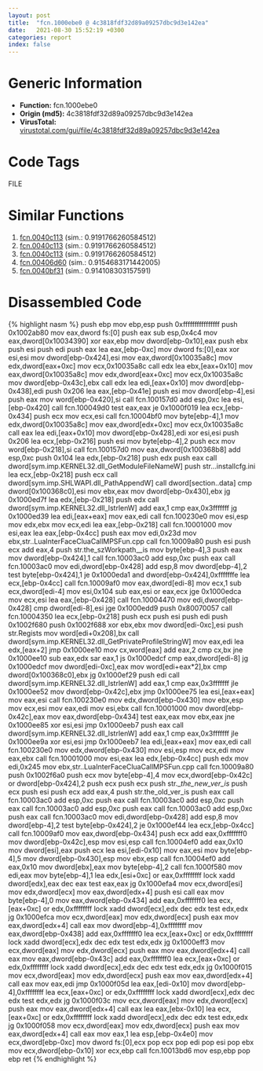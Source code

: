 ```yaml
---
layout: post
title:  "fcn.1000ebe0 @ 4c3818fdf32d89a09257dbc9d3e142ea"
date:   2021-08-30 15:52:19 +0300
categories: report
index: false
---
```


# Generic Information
- **Function:** fcn.1000ebe0
- **Origin (md5):** 4c3818fdf32d89a09257dbc9d3e142ea
- **VirusTotal:** [virustotal.com/gui/file/4c3818fdf32d89a09257dbc9d3e142ea][virustotal_ref]

# Code Tags
<span class="tag" id="FILE">FILE</span>


# Similar Functions

1. [fcn.0040c113][similar_1_ref] (sim.: 0.9191766260584512)
2. [fcn.0040c113][similar_2_ref] (sim.: 0.9191766260584512)
3. [fcn.0040c113][similar_3_ref] (sim.: 0.9191766260584512)
4. [fcn.00406d60][similar_4_ref] (sim.: 0.9154683171442005)
5. [fcn.0040bf31][similar_5_ref] (sim.: 0.914108303157591)


# Disassembled Code

{% highlight nasm %}
push ebp
mov ebp,esp
push 0xffffffffffffffff
push 0x1002ab80
mov eax,dword fs:[0]
push eax
sub esp,0x4c4
mov eax,dword[0x10034390]
xor eax,ebp
mov dword[ebp-0x10],eax
push ebx
push esi
push edi
push eax
lea eax,[ebp-0xc]
mov dword fs:[0],eax
xor esi,esi
mov dword[ebp-0x424],esi
mov eax,dword[0x10035a8c]
mov edx,dword[eax+0xc]
mov ecx,0x10035a8c
call edx
lea ebx,[eax+0x10]
mov eax,dword[0x10035a8c]
mov edx,dword[eax+0xc]
mov ecx,0x10035a8c
mov dword[ebp-0x43c],ebx
call edx
lea edi,[eax+0x10]
mov dword[ebp-0x438],edi
push 0x206
lea eax,[ebp-0x41e]
push esi
mov dword[ebp-4],esi
push eax
mov word[ebp-0x420],si
call fcn.100157d0
add esp,0xc
lea esi,[ebp-0x420]
call fcn.100049d0
test eax,eax
je 0x1000f019
lea ecx,[ebp-0x434]
push ecx
mov ecx,esi
call fcn.10004bf0
mov byte[ebp-4],1
mov edx,dword[0x10035a8c]
mov eax,dword[edx+0xc]
mov ecx,0x10035a8c
call eax
lea edi,[eax+0x10]
mov dword[ebp-0x428],edi
xor esi,esi
push 0x206
lea ecx,[ebp-0x216]
push esi
mov byte[ebp-4],2
push ecx
mov word[ebp-0x218],si
call fcn.100157d0
mov eax,dword[0x100368b8]
add esp,0xc
push 0x104
lea edx,[ebp-0x218]
push edx
push eax
call dword[sym.imp.KERNEL32.dll_GetModuleFileNameW]
push str...installcfg.ini
lea ecx,[ebp-0x218]
push ecx
call dword[sym.imp.SHLWAPI.dll_PathAppendW]
call dword[section..data]
cmp dword[0x100368c0],esi
mov ebx,eax
mov dword[ebp-0x430],ebx
jg 0x1000ed7f
lea edx,[ebp-0x218]
push edx
call dword[sym.imp.KERNEL32.dll_lstrlenW]
add eax,1
cmp eax,0x3fffffff
jg 0x1000ed39
lea edi,[eax+eax]
mov eax,edi
call fcn.100230e0
mov esi,esp
mov edx,ebx
mov ecx,edi
lea eax,[ebp-0x218]
call fcn.10001000
mov esi,eax
lea eax,[ebp-0x4cc]
push eax
mov edi,0x23d
mov ebx,str..LuaInterFaceCluaCallMPSFun.cpp
call fcn.10009a80
push esi
push ecx
add eax,4
push str.the_szWorkpath__is
mov byte[ebp-4],3
push eax
mov dword[ebp-0x424],1
call fcn.10003ac0
add esp,0xc
push eax
call fcn.10003ac0
mov edi,dword[ebp-0x428]
add esp,8
mov dword[ebp-4],2
test byte[ebp-0x424],1
je 0x1000eda1
and dword[ebp-0x424],0xfffffffe
lea ecx,[ebp-0x4cc]
call fcn.10009af0
mov eax,dword[edi-8]
mov ecx,1
sub ecx,dword[edi-4]
mov esi,0x104
sub eax,esi
or eax,ecx
jge 0x1000edca
mov ecx,esi
lea eax,[ebp-0x428]
call fcn.10004470
mov edi,dword[ebp-0x428]
cmp dword[edi-8],esi
jge 0x1000edd9
push 0x80070057
call fcn.10004350
lea ecx,[ebp-0x218]
push ecx
push esi
push edi
push 0x1002f680
push 0x1002f688
xor ebx,ebx
mov dword[edi-0xc],esi
push str.Regists
mov word[edi+0x208],bx
call dword[sym.imp.KERNEL32.dll_GetPrivateProfileStringW]
mov eax,edi
lea edx,[eax+2]
jmp 0x1000ee10
mov cx,word[eax]
add eax,2
cmp cx,bx
jne 0x1000ee10
sub eax,edx
sar eax,1
js 0x1000edcf
cmp eax,dword[edi-8]
jg 0x1000edcf
mov dword[edi-0xc],eax
mov word[edi+eax*2],bx
cmp dword[0x100368c0],ebx
jg 0x1000ef29
push edi
call dword[sym.imp.KERNEL32.dll_lstrlenW]
add eax,1
cmp eax,0x3fffffff
jle 0x1000ee52
mov dword[ebp-0x42c],ebx
jmp 0x1000ee75
lea esi,[eax+eax]
mov eax,esi
call fcn.100230e0
mov edx,dword[ebp-0x430]
mov ebx,esp
mov ecx,esi
mov eax,edi
mov esi,ebx
call fcn.10001000
mov dword[ebp-0x42c],eax
mov eax,dword[ebp-0x434]
test eax,eax
mov ebx,eax
jne 0x1000ee85
xor esi,esi
jmp 0x1000eeb7
push eax
call dword[sym.imp.KERNEL32.dll_lstrlenW]
add eax,1
cmp eax,0x3fffffff
jle 0x1000ee9a
xor esi,esi
jmp 0x1000eeb7
lea edi,[eax+eax]
mov eax,edi
call fcn.100230e0
mov edx,dword[ebp-0x430]
mov esi,esp
mov ecx,edi
mov eax,ebx
call fcn.10001000
mov esi,eax
lea edx,[ebp-0x4cc]
push edx
mov edi,0x245
mov ebx,str..LuaInterFaceCluaCallMPSFun.cpp
call fcn.10009a80
push 0x1002f6a0
push ecx
mov byte[ebp-4],4
mov ecx,dword[ebp-0x42c]
or dword[ebp-0x424],2
push ecx
push ecx
push str.__the_new_ver_is_
push ecx
push esi
push ecx
add eax,4
push str.the_old_ver_is
push eax
call fcn.10003ac0
add esp,0xc
push eax
call fcn.10003ac0
add esp,0xc
push eax
call fcn.10003ac0
add esp,0xc
push eax
call fcn.10003ac0
add esp,0xc
push eax
call fcn.10003ac0
mov edi,dword[ebp-0x428]
add esp,8
mov dword[ebp-4],2
test byte[ebp-0x424],2
je 0x1000ef44
lea ecx,[ebp-0x4cc]
call fcn.10009af0
mov eax,dword[ebp-0x434]
push ecx
add eax,0xfffffff0
mov dword[ebp-0x42c],esp
mov esi,esp
call fcn.10004ef0
add eax,0x10
mov dword[esi],eax
push ecx
lea esi,[edi-0x10]
mov eax,esi
mov byte[ebp-4],5
mov dword[ebp-0x430],esp
mov ebx,esp
call fcn.10004ef0
add eax,0x10
mov dword[ebx],eax
mov byte[ebp-4],2
call fcn.1000f580
mov edi,eax
mov byte[ebp-4],1
lea edx,[esi+0xc]
or eax,0xffffffff
lock xadd dword[edx],eax
dec eax
test eax,eax
jg 0x1000efa4
mov ecx,dword[esi]
mov edx,dword[ecx]
mov eax,dword[edx+4]
push esi
call eax
mov byte[ebp-4],0
mov eax,dword[ebp-0x434]
add eax,0xfffffff0
lea ecx,[eax+0xc]
or edx,0xffffffff
lock xadd dword[ecx],edx
dec edx
test edx,edx
jg 0x1000efca
mov ecx,dword[eax]
mov edx,dword[ecx]
push eax
mov eax,dword[edx+4]
call eax
mov dword[ebp-4],0xffffffff
mov eax,dword[ebp-0x438]
add eax,0xfffffff0
lea ecx,[eax+0xc]
or edx,0xffffffff
lock xadd dword[ecx],edx
dec edx
test edx,edx
jg 0x1000eff3
mov ecx,dword[eax]
mov edx,dword[ecx]
push eax
mov eax,dword[edx+4]
call eax
mov eax,dword[ebp-0x43c]
add eax,0xfffffff0
lea ecx,[eax+0xc]
or edx,0xffffffff
lock xadd dword[ecx],edx
dec edx
test edx,edx
jg 0x1000f015
mov ecx,dword[eax]
mov edx,dword[ecx]
push eax
mov eax,dword[edx+4]
call eax
mov eax,edi
jmp 0x1000f05d
lea eax,[edi-0x10]
mov dword[ebp-4],0xffffffff
lea ecx,[eax+0xc]
or edx,0xffffffff
lock xadd dword[ecx],edx
dec edx
test edx,edx
jg 0x1000f03c
mov ecx,dword[eax]
mov edx,dword[ecx]
push eax
mov eax,dword[edx+4]
call eax
lea eax,[ebx-0x10]
lea ecx,[eax+0xc]
or edx,0xffffffff
lock xadd dword[ecx],edx
dec edx
test edx,edx
jg 0x1000f058
mov ecx,dword[eax]
mov edx,dword[ecx]
push eax
mov eax,dword[edx+4]
call eax
mov eax,1
lea esp,[ebp-0x4e0]
mov ecx,dword[ebp-0xc]
mov dword fs:[0],ecx
pop ecx
pop edi
pop esi
pop ebx
mov ecx,dword[ebp-0x10]
xor ecx,ebp
call fcn.10013bd6
mov esp,ebp
pop ebp
ret
{% endhighlight %}


[similar_1_ref]: /report/fcn.0040c113@96a869ae624ddb4834a1d5a829f85469
[similar_2_ref]: /report/fcn.0040c113@505be53c36227b94e2fcc406f247f6e5
[similar_3_ref]: /report/fcn.0040c113@c077742bdc6d4f2c0ca7d0e2a6a94acf
[similar_4_ref]: /report/fcn.00406d60@0aa2d73a5300dff2412388945614b507
[similar_5_ref]: /report/fcn.0040bf31@e16f74a2849182d98050864255e902f8
[virustotal_ref]: https://www.virustotal.com/gui/file/4c3818fdf32d89a09257dbc9d3e142ea